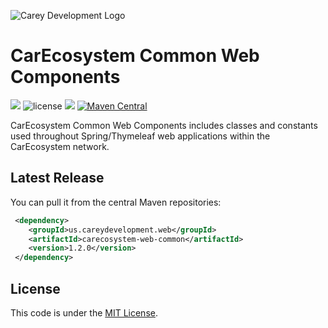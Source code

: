 ![Carey Development Logo](http://careydevelopment.us/img/branding/careydevelopment-logo-sm.png)

# CarEcosystem Common Web Components 
![](https://img.shields.io/badge/jdk-11-blue.svg) ![license](https://img.shields.io/badge/license-MIT-blue.svg) 
![](https://img.shields.io/badge/maven-3.6.3-blue.svg)
[![Maven Central](https://maven-badges.herokuapp.com/maven-central/us.careydevelopment.model.api/carecosystem-web-common/badge.svg)](https://search.maven.org/artifact/us.careydevelopment.model.api/api-flyweights/1.2.0/jar)



CarEcosystem Common Web Components includes classes and constants used throughout Spring/Thymeleaf web applications within the
CarEcosystem network.

## Latest Release
You can pull it from the central Maven repositories:

```xml
 <dependency>
    <groupId>us.careydevelopment.web</groupId>
    <artifactId>carecosystem-web-common</artifactId>
    <version>1.2.0</version>
 </dependency>
```

## License
This code is under the [MIT License](https://github.com/careydevelopment/carecosystem-web-common/blob/main/LICENSE).
